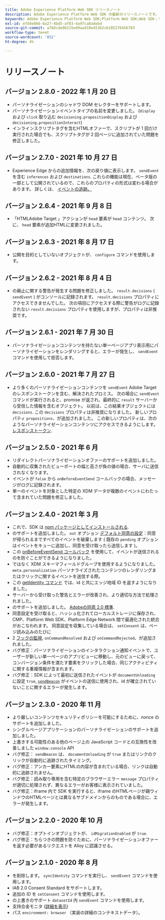 ```yaml
---
title: Adobe Experience Platform Web SDK リリースノート
description: Adobe Experience Platform Web SDK の最新のリリースノートです。
keywords: Adobe Experience Platform Web SDK;Platform Web SDK;Web SDK；リリースノート；
exl-id: efd4e866-6a27-4bd5-af83-4a97ca8adebd
source-git-commit: a768cde86215ed9aad19e45362c6185276456703
workflow-type: tm+mt
source-wordcount: '852'
ht-degree: 4%

---
```


# リリースノート

## バージョン 2.8.0 - 2022 年 1 月 20 日

* パーソナライゼーションのシャドウ DOM セレクターをサポートします。
* パーソナライゼーションイベントタイプの名前を変更しました。 (`display` および `click` 取り込む `decisioning.propositionDisplay` および `decisioning.propositionInteract`)
* インラインスクリプトタグを含むHTMLオファーで、スクリプトが 1 回だけ実行された場合でも、スクリプトタグが 2 回ページに追加されていた問題を修正しました。

## バージョン 2.7.0 - 2021 年 10 月 27 日

* Experience Edge からの追加情報を、次の戻り値に表示します。 `sendEvent`を含む `inferences` および `destinations`. これらの機能は現在、ベータ版の一部として公開されているので、これらのプロパティの形式は変わる場合があります。 詳しくは、 [イベントの追跡。](fundamentals/tracking-events.md)

## バージョン 2.6.4 - 2021 年 9 月 8 日

* 「HTMLAdobe Target 」アクションが `head` 要素が `head` コンテンツ。 次に、 `head` 要素が追加HTMLに変更されました。

## バージョン 2.6.3 - 2021 年 8 月 17 日

* 公開を目的としていないオブジェクトが、 `configure` コマンドを使用します。

## バージョン 2.6.2 - 2021 年 8 月 4 日

* の廃止に関する警告が発生する問題を修正しました。 `result.decisions` ( `sendEvent` ) がコンソールに記録されます。 `result.decisions` プロパティにアクセスできませんでした。 次の項目にアクセスする際に警告がログに記録されない `result.decisions` プロパティを使用しますが、プロパティは非推奨です。

## バージョン 2.6.1 - 2021 年 7 月 30 日

* パーソナライゼーションコンテンツを持たない単一ページアプリ表示用にパーソナライゼーションをレンダリングすると、エラーが発生し、 `sendEvent` コマンドを使用して拒否します。

## バージョン 2.6.0 - 2021 年 7 月 27 日

* より多くのパーソナライゼーションコンテンツを `sendEvent` Adobe Targetのレスポンストークンを含む、解決されたプロミス。 次の場合に `sendEvent` コマンドが実行されると、promise が返され、最終的に `result` サーバーから受信した情報を含むオブジェクト。 以前は、この結果オブジェクトには `decisions`. この `decisions` プロパティは非推奨になりました。 新しいプロパティ `propositions`、が追加されました。 この新しいプロパティは、次のようなパーソナライゼーションコンテンツにアクセスできるようにします。 [レスポンストークン](https://experienceleague.adobe.com/docs/experience-platform/edge/personalization/adobe-target/accessing-response-tokens.html).

## バージョン 2.5.0 - 2021 年 6 月

* リダイレクトパーソナライゼーションオファーのサポートを追加しました。
* 自動的に収集されたビューポートの幅と高さが負の値の場合、サーバに送信されなくなります。
* イベントが `false` から `onBeforeEventSend` コールバックの場合、メッセージがログに記録されます。
* 単一のイベントを対象とした特定の XDM データが複数のイベントにわたって含まれていた問題を修正しました。

## バージョン 2.4.0 - 2021 年 3 月

* これで、SDK は [npm パッケージとしてインストールされる](https://experienceleague.adobe.com/docs/experience-platform/edge/fundamentals/installing-the-sdk.html?lang=ja).
* のサポートを追加しました。 `out` オプション [デフォルト同意の設定](https://experienceleague.adobe.com/docs/experience-platform/edge/fundamentals/configuring-the-sdk.html#default-consent)：同意が得られるまですべてのイベントを破棄します ( 既存の `pending` オプションはイベントをキューに追加し、同意を受け取ったら送信します )。
* この [onBeforeEventSend コールバック](https://experienceleague.adobe.com/docs/experience-platform/edge/fundamentals/configuring-the-sdk.html#onbeforeeventsend) を使用して、イベントが送信されるのを防ぐことができるようになりました。
* ではなく XDM スキーマフィールドグループを使用するようになりました。 `meta.personalization` パーソナライズされたコンテンツのレンダリングまたはクリックに関するイベントを送信する際。
* この [getIdentity コマンド](https://experienceleague.adobe.com/docs/experience-platform/edge/identity/overview.html#retrieving-the-visitor-id) では、id と共にエッジ地域 ID を返すようになりました。
* サーバーから受け取った警告とエラーが改善され、より適切な方法で処理されました。
* のサポートを追加しました。 [Adobeの同意 2.0 標準](https://experienceleague.adobe.com/docs/experience-platform/edge/consent/supporting-consent.html?communicating-consent-preferences-via-the-adobe-standard).
* 同意設定を受け取ると、ハッシュ化されてローカルストレージに保存され、CMP、Platform Web SDK、Platform Edge Network 間で最適化された統合がおこなわれます。 同意設定を収集している場合は、 `setConsent` は、ページ読み込みのたびに
* 2 [フックの監視](https://github.com/adobe/alloy/wiki/Monitoring-Hooks), `onCommandResolved` および `onCommandRejected`、が追加されました。
* バグ修正：パーソナライゼーションのインタラクション通知イベントで、ユーザーが新しい単一ページのアプリビューに移動し、元のビューに戻って、コンバージョン条件を満たす要素をクリックした場合、同じアクティビティに関する重複情報が含まれます。
* バグ修正：SDK によって最初に送信されたイベントが `documentUnloading` に設定 `true`, [`sendBeacon`](https://developer.mozilla.org/ja-JP/docs/Web/API/Navigator/sendBeacon) がイベントの送信に使用され、id が確立されていないことに関するエラーが発生します。

## バージョン 2.3.0 - 2020 年 11 月

* より厳しいコンテンツセキュリティポリシーを可能にするために、nonce のサポートを追加しました。
* シングルページアプリケーションのパーソナライゼーションのサポートを追加しました。
* 上書きする可能性のある他のページ上の JavaScript コードとの互換性を改善しました `window.console` API
* バグ修正： `sendBeacon` は、 `documentUnloading` が `true` またはリンクのクリックが自動的に追跡されたタイミング。
* バグ修正：アンカー要素にHTMLの内容が含まれている場合、リンクは自動的に追跡されません。
* バグ修正：読み取り専用を含む特定のブラウザーエラー `message` プロパティが適切に処理されず、異なるエラーがお客様に表示されていました。
* バグ修正：iframe 内で SDK を実行すると、iframe のHTMLページが親ウィンドウのHTMLページとは異なるサブドメインからのものである場合に、エラーが発生します。

## バージョン 2.2.0 - 2020 年 10 月

* バグ修正：オプトインオブジェクトが、 `idMigrationEnabled` が `true`.
* バグ修正：ちらつきの問題を防ぐために、パーソナライゼーションオファーを返す必要があるリクエストを Alloy に認識させる。

## バージョン 2.1.0 - 2020 年 8 月

* を削除します。 `syncIdentity` コマンドを実行し、 `sendEvent` コマンドを使用します。
* IAB 2.0 Consent Standard をサポートします。
* 追加の ID を `setConsent` コマンドを使用します。
* の上書きのサポート `datasetId` 内 `sendEvent` コマンドを使用します。
* 支持合金モニタ ([詳細を表示](https://github.com/adobe/alloy/wiki/Monitoring-Hooks))
* パス `environment: browser` （実装の詳細のコンテキストデータ）。
